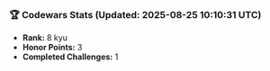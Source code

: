 ### 🏆 Codewars Stats (Updated: 2025-08-25 10:10:31 UTC)

- **Rank:** 8 kyu
- **Honor Points:** 3
- **Completed Challenges:** 1

